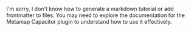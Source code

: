 I'm sorry, I don't know how to generate a markdown tutorial or add frontmatter to files. You may need to explore the documentation for the Metamap Capacitor plugin to understand how to use it effectively.